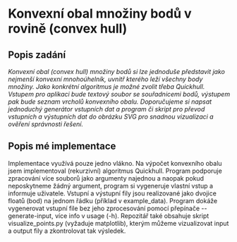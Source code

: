 # Konvexní obal množiny bodů v rovině (convex hull)
## Popis zadání
_Konvexní obal (convex hull) množiny bodů si lze jednoduše představit jako nejmenší konvexní mnohoúhelník, uvnitř 
kterého leží všechny body množiny. Jako konkrétní algoritmus je možné zvolit třeba Quickhull. Vstupem pro aplikaci bude 
textový soubor se souřadnicemi bodů, výstupem pak bude seznam vrcholů konvexního obalu. Doporučujeme si napsat 
jednoduchý generátor vstupních dat a program či skript pro převod vstupních a výstupních dat do obrázku SVG pro snadnou 
vizualizaci a ověření správnosti řešení._

## Popis mé implementace
Implementace využívá pouze jedno vlákno. Na výpočet konvexního obalu jsem implementoval (rekurzivní) algoritmus 
Quickhull. Program podporuje zpracování více souborů jako argumenty najednou a naopak pokud neposkytneme žádný argument,
program si vygeneruje vlastní vstup a informuje uživatele. Vstupní a výstupní fily jsou realizované jako dvojice floatů 
(bod) na jednom řádku (příklad v example_data). Program dokáže vygenerovat vstupní file bez jeho zprocesování pomocí 
přepínače --generate-input, více info v usage (-h). Repozitář také obsahuje skript visualize_points.py 
(vyžaduje matplotlib), kterým můžeme vizualizovat input a output fily a zkontrolovat tak výsledek.